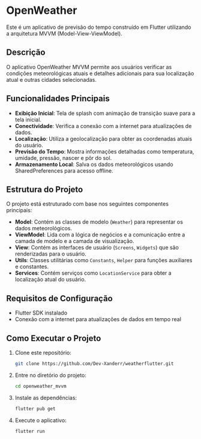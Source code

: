 # OpenWeather

Este é um aplicativo de previsão do tempo construído em Flutter utilizando a arquitetura MVVM (Model-View-ViewModel).

## Descrição

O aplicativo OpenWeather MVVM permite aos usuários verificar as condições meteorológicas atuais e detalhes adicionais para sua localização atual e outras cidades selecionadas.

## Funcionalidades Principais

- **Exibição Inicial**: Tela de splash com animação de transição suave para a tela inicial.
- **Conectividade**: Verifica a conexão com a internet para atualizações de dados.
- **Localização**: Utiliza a geolocalização para obter as coordenadas atuais do usuário.
- **Previsão do Tempo**: Mostra informações detalhadas como temperatura, umidade, pressão, nascer e pôr do sol.
- **Armazenamento Local**: Salva os dados meteorológicos usando SharedPreferences para acesso offline.

## Estrutura do Projeto

O projeto está estruturado com base nos seguintes componentes principais:

- **Model**: Contém as classes de modelo (`Weather`) para representar os dados meteorológicos.
- **ViewModel**: Lida com a lógica de negócios e a comunicação entre a camada de modelo e a camada de visualização.
- **View**: Contém as interfaces de usuário (`Screens`, `Widgets`) que são renderizadas para o usuário.
- **Utils**: Classes utilitárias como `Constants`, `Helper` para funções auxiliares e constantes.
- **Services**: Contém serviços como `LocationService` para obter a localização atual do usuário.


## Requisitos de Configuração

- Flutter SDK instalado
- Conexão com a internet para atualizações de dados em tempo real

## Como Executar o Projeto

1. Clone este repositório:

   ```bash
   git clone https://github.com/Dev-Xanderr/weatherflutter.git
   ```

2. Entre no diretório do projeto:

   ```bash
   cd openweather_mvvm
   ```

3. Instale as dependências:

   ```bash
   flutter pub get
   ```

4. Execute o aplicativo:

   ```bash
   flutter run
   ```
